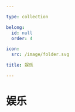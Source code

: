 ```yaml
---

type: collection

belong:
  id: null
  order: 4

icon:
  src: /image/folder.svg

title: 娱乐

---
```


# 娱乐

<ShowBreadcrumb />

<ShowResources />

